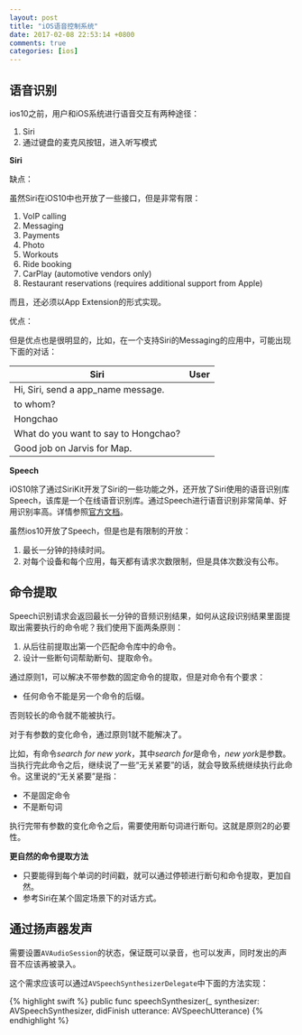 ```yaml
---
layout: post
title: "iOS语音控制系统"
date: 2017-02-08 22:53:14 +0800
comments: true
categories: [ios]
---
```


## 语音识别

ios10之前，用户和iOS系统进行语音交互有两种途径：

1. Siri
2. 通过键盘的麦克风按钮，进入听写模式

<!-- more -->

**Siri**

缺点：

虽然Siri在iOS10中也开放了一些接口，但是非常有限：

1. VoIP calling
2. Messaging
3. Payments
4. Photo
5. Workouts
6. Ride booking
7. CarPlay (automotive vendors only)
8. Restaurant reservations (requires additional support from Apple)

而且，还必须以App Extension的形式实现。

优点：

但是优点也是很明显的，比如，在一个支持Siri的Messaging的应用中，可能出现下面的对话：

Siri | User
--- | ---
 | Hi, Siri, send a app_name message.
 to whom? | 
  | Hongchao
  What do you want to say to Hongchao? | 
   | Good job on Jarvis for Map.

**Speech**

iOS10除了通过SiriKit开发了Siri的一些功能之外，还开放了Siri使用的语音识别库Speech，该库是一个在线语音识别库。通过Speech进行语音识别非常简单、好用识别率高。详情参照[官方文档](https://developer.apple.com/reference/speech)。

虽然ios10开放了Speech，但是也是有限制的开放：

1. 最长一分钟的持续时间。
2. 对每个设备和每个应用，每天都有请求次数限制，但是具体次数没有公布。

## 命令提取

Speech识别请求会返回最长一分钟的音频识别结果，如何从这段识别结果里面提取出需要执行的命令呢？我们使用下面两条原则：

1. 从后往前提取出第一个匹配命令库中的命令。
2. 设计一些断句词帮助断句、提取命令。

通过原则1，可以解决不带参数的固定命令的提取，但是对命令有个要求：

* 任何命令不能是另一个命令的后缀。

否则较长的命令就不能被执行。

对于有参数的变化命令，通过原则1就不能解决了。

比如，有命令*search for new york*，其中*search for*是命令，*new york*是参数。当执行完此命令之后，继续说了一些“无关紧要”的话，就会导致系统继续执行此命令。这里说的“无关紧要”是指：

* 不是固定命令
* 不是断句词

执行完带有参数的变化命令之后，需要使用断句词进行断句。这就是原则2的必要性。

**更自然的命令提取方法**

* 只要能得到每个单词的时间戳，就可以通过停顿进行断句和命令提取，更加自然。
* 参考Siri在某个固定场景下的对话方式。


## 通过扬声器发声

需要设置`AVAudioSession`的状态，保证既可以录音，也可以发声，同时发出的声音不应该再被录入。

这个需求应该可以通过`AVSpeechSynthesizerDelegate`中下面的方法实现：

{% highlight swift %}
public func speechSynthesizer(_ synthesizer: AVSpeechSynthesizer, didFinish utterance: AVSpeechUtterance)
{% endhighlight %}

